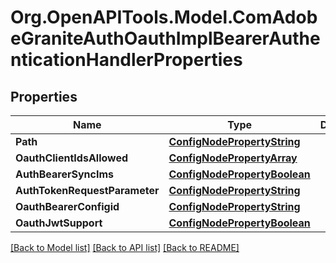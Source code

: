 # Org.OpenAPITools.Model.ComAdobeGraniteAuthOauthImplBearerAuthenticationHandlerProperties
## Properties

Name | Type | Description | Notes
------------ | ------------- | ------------- | -------------
**Path** | [**ConfigNodePropertyString**](ConfigNodePropertyString.md) |  | [optional] 
**OauthClientIdsAllowed** | [**ConfigNodePropertyArray**](ConfigNodePropertyArray.md) |  | [optional] 
**AuthBearerSyncIms** | [**ConfigNodePropertyBoolean**](ConfigNodePropertyBoolean.md) |  | [optional] 
**AuthTokenRequestParameter** | [**ConfigNodePropertyString**](ConfigNodePropertyString.md) |  | [optional] 
**OauthBearerConfigid** | [**ConfigNodePropertyString**](ConfigNodePropertyString.md) |  | [optional] 
**OauthJwtSupport** | [**ConfigNodePropertyBoolean**](ConfigNodePropertyBoolean.md) |  | [optional] 

[[Back to Model list]](../README.md#documentation-for-models) [[Back to API list]](../README.md#documentation-for-api-endpoints) [[Back to README]](../README.md)

